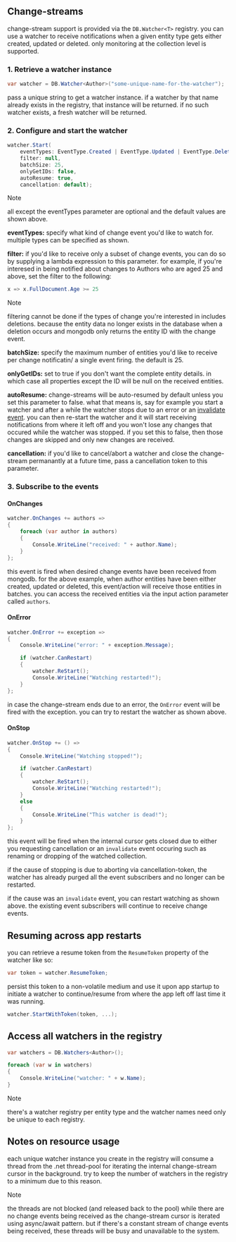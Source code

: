 ## Change-streams
change-stream support is provided via the `DB.Watcher<T>` registry. you can use a watcher to receive notifications when a given entity type gets either created, updated or deleted. only monitoring at the collection level is supported.

### 1. Retrieve a watcher instance
```csharp
var watcher = DB.Watcher<Author>("some-unique-name-for-the-watcher");
```
pass a unique string to get a watcher instance. if a watcher by that name already exists in the registry, that instance will be returned. if no such watcher exists, a fresh watcher will be returned.

### 2. Configure and start the watcher
```csharp
watcher.Start(
    eventTypes: EventType.Created | EventType.Updated | EventType.Deleted,
    filter: null,
    batchSize: 25,
    onlyGetIDs: false,
    autoResume: true,
    cancellation: default);
```
> [!note]
> all except the eventTypes parameter are optional and the default values are shown above.

**eventTypes:** specify what kind of change event you'd like to watch for. multiple types can be specified as shown.

**filter:** if you'd like to receive only a subset of change events, you can do so by supplying a lambda expression to this parameter. for example, if you're interesed in being notified about changes to Authors who are aged 25 and above, set the filter to the following:
```csharp
x => x.FullDocument.Age >= 25
```
> [!note]
> filtering cannot be done if the types of change you're interested in includes deletions. because the entity data no longer exists in the database when a deletion occurs and mongodb only returns the entity ID with the change event.

**batchSize:** specify the maximum number of entities you'd like to receive per change notificatin/ a single event firing. the default is 25.

**onlyGetIDs:** set to true if you don't want the complete entity details. in which case all properties except the ID will be null on the received entities.

**autoResume:** change-streams will be auto-resumed by default unless you set this parameter to false. what that means is, say for example you start a watcher and after a while the watcher stops due to an error or an [invalidate event](https://docs.mongodb.com/manual/reference/change-events/#invalidate-event). you can then re-start the watcher and it will start receiving notifications from where it left off and you won't lose any changes that occured while the watcher was stopped. if you set this to false, then those changes are skipped and only new changes are received.

**cancellation:** if you'd like to cancel/abort a watcher and close the change-stream permanantly at a future time, pass a cancellation token to this parameter.

### 3. Subscribe to the events
#### OnChanges
```csharp
watcher.OnChanges += authors =>
{
    foreach (var author in authors)
    {
        Console.WriteLine("received: " + author.Name);
    }
};
```
this event is fired when desired change events have been received from mongodb. for the above example, when author entities have been either created, updated or deleted, this event/action will receive those entities in batches. you can access the received entities via the input action parameter called `authors`.

#### OnError
```csharp
watcher.OnError += exception =>
{
    Console.WriteLine("error: " + exception.Message);

    if (watcher.CanRestart)
    {
        watcher.ReStart();
        Console.WriteLine("Watching restarted!");
    }
};
```
in case the change-stream ends due to an error, the `OnError` event will be fired with the exception. you can try to restart the watcher as shown above.

#### OnStop
```csharp
watcher.OnStop += () =>
{
    Console.WriteLine("Watching stopped!");

    if (watcher.CanRestart)
    {
        watcher.ReStart();
        Console.WriteLine("Watching restarted!");
    }
    else
    {
        Console.WriteLine("This watcher is dead!");
    }
};
```
this event will be fired when the internal cursor gets closed due to either you requesting cancellation or an `invalidate` event occuring such as renaming or dropping of the watched collection.

if the cause of stopping is due to aborting via cancellation-token, the watcher has already purged all the event subscribers and no longer can be restarted.

if the cause was an `invalidate` event, you can restart watching as shown above. the existing event subscribers will continue to receive change events.

## Resuming across app restarts
you can retrieve a resume token from the `ResumeToken` property of the watcher like so:
```csharp
var token = watcher.ResumeToken;
```
persist this token to a non-volatile medium and use it upon app startup to initiate a watcher to continue/resume from where the app left off last time it was running.
```csharp
watcher.StartWithToken(token, ...);
```

## Access all watchers in the registry
```csharp
var watchers = DB.Watchers<Author>();

foreach (var w in watchers)
{
    Console.WriteLine("watcher: " + w.Name);
}
```
> [!note]
> there's a watcher registry per entity type and the watcher names need only be unique to each registry.

## Notes on resource usage
each unique watcher instance you create in the registry will consume a thread from the .net thread-pool for iterating the internal change-stream cursor in the background. try to keep the number of watchers in the registry to a minimum due to this reason.

> [!note]
> the threads are not blocked (and released back to the pool) while there are no change events being received as the change-stream cursor is iterated using async/await pattern. but if there's a constant stream of change events being received, these threads will be busy and unavailable to the system.
